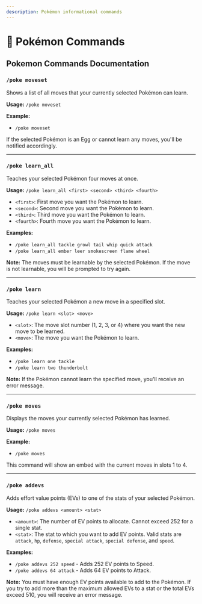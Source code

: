 ```yaml
---
description: Pokémon informational commands
---
```


# 🦧 Pokémon Commands

## Pokemon Commands Documentation

### `/poke moveset`

Shows a list of all moves that your currently selected Pokémon can learn.

**Usage:** `/poke moveset`

**Example:**

* `/poke moveset`

If the selected Pokémon is an Egg or cannot learn any moves, you'll be notified accordingly.

***

### `/poke learn_all`

Teaches your selected Pokémon four moves at once.

**Usage:** `/poke learn_all <first> <second> <third> <fourth>`

* `<first>`: First move you want the Pokémon to learn.
* `<second>`: Second move you want the Pokémon to learn.
* `<third>`: Third move you want the Pokémon to learn.
* `<fourth>`: Fourth move you want the Pokémon to learn.

**Examples:**

* `/poke learn_all tackle growl tail whip quick attack`
* `/poke learn_all ember leer smokescreen flame wheel`

**Note:** The moves must be learnable by the selected Pokémon. If the move is not learnable, you will be prompted to try again.

***

### `/poke learn`

Teaches your selected Pokémon a new move in a specified slot.

**Usage:** `/poke learn <slot> <move>`

* `<slot>`: The move slot number (1, 2, 3, or 4) where you want the new move to be learned.
* `<move>`: The move you want the Pokémon to learn.

**Examples:**

* `/poke learn one tackle`
* `/poke learn two thunderbolt`

**Note:** If the Pokémon cannot learn the specified move, you'll receive an error message.

***

### `/poke moves`

Displays the moves your currently selected Pokémon has learned.

**Usage:** `/poke moves`

**Example:**

* `/poke moves`

This command will show an embed with the current moves in slots 1 to 4.

***

### `/poke addevs`

Adds effort value points (EVs) to one of the stats of your selected Pokémon.

**Usage:** `/poke addevs <amount> <stat>`

* `<amount>`: The number of EV points to allocate. Cannot exceed 252 for a single stat.
* `<stat>`: The stat to which you want to add EV points. Valid stats are `attack`, `hp`, `defense`, `special attack`, `special defense`, and `speed`.

**Examples:**

* `/poke addevs 252 speed` - Adds 252 EV points to Speed.
* `/poke addevs 64 attack` - Adds 64 EV points to Attack.

**Note:** You must have enough EV points available to add to the Pokémon. If you try to add more than the maximum allowed EVs to a stat or the total EVs exceed 510, you will receive an error message.
